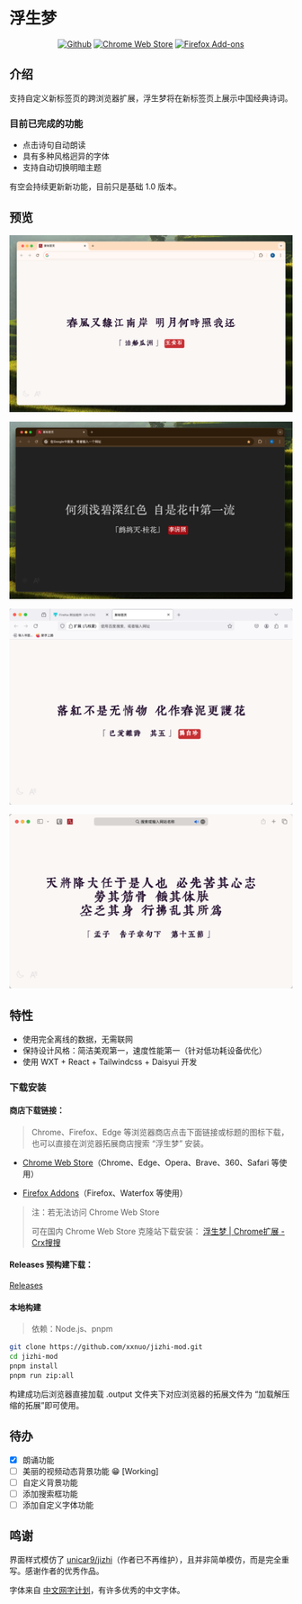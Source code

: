 # 浮生梦

<p align="center">
  <a
    rel="noreferrer noopener" target="_blank" target="_blank"
    href="https://github.com/xxnuo/jizhi-mod"
    ><img
      alt="Github"
      src="https://img.shields.io/badge/Github-141e24.svg?style=for-the-badge&logo=github&logoColor=white"
  /></a>
  <a
    rel="noreferrer noopener" target="_blank" target="_blank"
    href="https://chromewebstore.google.com/detail/%E5%87%A0%E6%9E%9D%E5%A4%8F/aihpjpjndpdkbmdjghjglbmippnjlkcp"
    ><img
      alt="Chrome Web Store"
      src="https://img.shields.io/badge/Chrome-141e24.svg?&style=for-the-badge&logo=google-chrome&logoColor=white"
  /></a>
  <a rel="noreferrer noopener" target="_blank" href="https://addons.mozilla.org/en-US/firefox/addon/jizhi-mod/"
    ><img
      alt="Firefox Add-ons"
      src="https://img.shields.io/badge/Firefox-141e24.svg?&style=for-the-badge&logo=firefox-browser&logoColor=white"
  /></a>
</p>

## 介绍

支持自定义新标签页的跨浏览器扩展，浮生梦将在新标签页上展示中国经典诗词。

### 目前已完成的功能

- 点击诗句自动朗读
- 具有多种风格迥异的字体
- 支持自动切换明暗主题

有空会持续更新新功能，目前只是基础 1.0 版本。

## 预览

![LightTheme](preview/light.png)

<!-- https://i.imgur.com/qc5QtNM.png -->

![DarkTheme](preview/dark.png)

<!-- https://i.imgur.com/Z8A47Rd.png -->

![FirefoxPreview](preview/Firefox.png)

<!-- https://i.imgur.com/fQgS52Q.png -->

![SafariPreview](preview/Safari.png)

<!-- https://i.imgur.com/ucGvozQ.png -->

## 特性

- 使用完全离线的数据，无需联网
- 保持设计风格：简洁美观第一，速度性能第一（针对低功耗设备优化）
- 使用 WXT + React + Tailwindcss + Daisyui 开发

### 下载安装

#### 商店下载链接：

> Chrome、Firefox、Edge 等浏览器商店点击下面链接或标题的图标下载，也可以直接在浏览器拓展商店搜索 “浮生梦” 安装。

- [Chrome Web Store](https://chrome.google.com/webstore/detail/aihpjpjndpdkbmdjghjglbmippnjlkcp)（Chrome、Edge、Opera、Brave、360、Safari 等使用）

- [Firefox Addons](https://addons.mozilla.org/en-US/firefox/addon/jizhi-mod/)（Firefox、Waterfox 等使用）

> 注：若无法访问 Chrome Web Store
>
> 可在国内 Chrome Web Store 克隆站下载安装：
> [浮生梦 | Chrome扩展 - Crx搜搜](https://www.crxsoso.com/webstore/detail/aihpjpjndpdkbmdjghjglbmippnjlkcp)

#### Releases 预构建下载：

[Releases](https://github.com/xxnuo/jizhi-mod/releases)

#### 本地构建

> 依赖：Node.js、pnpm

```bash
git clone https://github.com/xxnuo/jizhi-mod.git
cd jizhi-mod
pnpm install
pnpm run zip:all
```

构建成功后浏览器直接加载 .output 文件夹下对应浏览器的拓展文件为 “加载解压缩的拓展”即可使用。

## 待办

- [x] 朗诵功能
- [ ] 美丽的视频动态背景功能 😁 [Working]
- [ ] 自定义背景功能
- [ ] 添加搜索框功能
- [ ] 添加自定义字体功能

## 鸣谢

界面样式模仿了 [unicar9/jizhi](https://github.com/unicar9/jizhi)（作者已不再维护），且并非简单模仿，而是完全重写。感谢作者的优秀作品。

字体来自 [中文网字计划](https://chinese-font.netlify.app/)，有许多优秀的中文字体。

